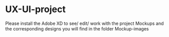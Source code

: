 # UX-UI-project
Please install the Adobe XD to see/ edit/ work with the project Mockups and the corresponding designs you will find in the folder Mockup-images 
